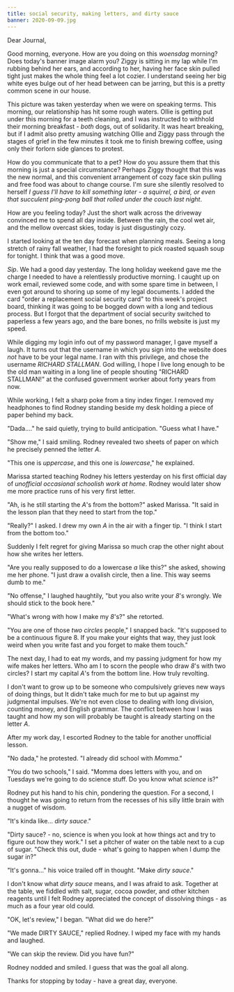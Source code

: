 ```yaml
---
title: social security, making letters, and dirty sauce
banner: 2020-09-09.jpg
---
```


Dear Journal,

Good morning, everyone.  How are you doing on this _woensdag_ morning?
Does today's banner image alarm you?  Ziggy is sitting in my lap while
I'm rubbing behind her ears, and according to her, having her face
skin pulled tight just makes the whole thing feel a lot cozier.  I
understand seeing her big white eyes bulge out of her head between can
be jarring, but this is a pretty common scene in our house.

This picture was taken yesterday when we were on speaking terms.  This
morning, our relationship has hit some rough waters.  Ollie is getting
put under this morning for a teeth cleaning, and I was instructed to
withhold their morning breakfast - _both_ dogs, out of solidarity.  It
was heart breaking, but if I admit also pretty amusing watching Ollie
and Ziggy pass through the stages of grief in the few minutes it took
me to finish brewing coffee, using only their forlorn side glances to
protest.

How do you communicate that to a pet?  How do you assure them that
this morning is just a special circumstance?  Perhaps Ziggy thought
that this was the new normal, and this convenient arrangement of cozy
face skin pulling and free food was about to change course.  I'm sure
she silently resolved to herself _I guess I'll have to kill something
later - a squirrel, a bird, or even that succulent ping-pong ball that
rolled under the couch last night_.

How are you feeling today?  Just the short walk across the
driveway convinced me to spend all day inside.  Between the rain, the
cool wet air, and the mellow overcast skies, today is just
disgustingly cozy.

I started looking at the ten day forecast when planning meals.  Seeing
a long stretch of rainy fall weather, I had the foresight to pick
roasted squash soup for tonight.  I think that was a good move.

_Sip_.  We had a good day yesterday.  The long holiday weekend gave me
the charge I needed to have a relentlessly productive morning.  I
caught up on work email, reviewed some code, and with some spare time
in between, I even got around to shoring up some of my legal
documents.  I added the card "order a replacement social security
card" to this week's project board, thinking it was going to be bogged
down with a long and tedious process.  But I forgot that the department of
social security switched to paperless a few years ago, and the bare
bones, no frills website is just my speed.

While digging my login info out of my password manager, I gave myself
a laugh.  It turns out that the username in which you sign into the
website does _not_ have to be your legal name.  I ran with this
privilege, and chose the username _RICHARD STALLMAN_.  God willing, I
hope I live long enough to be the old man waiting in a long line of
people shouting "RICHARD STALLMAN!" at the confused government worker
about forty years from now.

While working, I felt a sharp poke from a tiny index finger.  I
removed my headphones to find Rodney standing beside my desk holding a
piece of paper behind my back.

"Dada...." he said quietly, trying to build anticipation.  "Guess what
I have."

"Show me," I said smiling.  Rodney revealed two sheets of paper on
which he precisely penned the letter _A_.

"This one is _uppercase_, and this one is _lowercase_," he explained.

Marissa started teaching Rodney his letters yesterday on his first
official day of _unofficial occasional schoolish work at home_.
Rodney would later show me more practice runs of his very first
letter.

"Ah, is he still starting the _A_'s from the bottom?" asked Marissa.
"It said in the lesson plan that they need to start from the top."

"Really?" I asked.  I drew my own _A_ in the air with a finger tip.
"I think I start from the bottom too."

Suddenly I felt regret for giving Marissa so much crap the other night
about how she writes her letters.

"Are you really supposed to do a lowercase _a_ like this?" she asked,
showing me her phone.  "I just draw a ovalish circle, then a line.
This way seems dumb to me."

"No offense," I laughed haughtily, "but you also write your _8_'s
wrongly.  We should stick to the book here."

"What's wrong with how I make my _8_'s?" she retorted.

"You are one of those _two circles_ people," I snapped back.  "It's
supposed to be a continuous figure 8.  If you make your eights that
way, they just look weird when you write fast and you forget to make
them touch."

The next day, I had to eat my words, and my passing judgment for how
my wife makes her letters.  Who am I to scorn the people who draw
_8_'s with two circles?  I start my capital _A_'s from the bottom
line.  How truly revolting.

I don't want to grow up to be someone who compulsively grieves new
ways of doing things, but It didn't take much for me to but up against
my judgmental impulses.  We're not even close to dealing with long
division, counting money, and English grammar.  The conflict between
how I was taught and how my son will probably be taught is already
starting on the letter _A_.

After my work day, I escorted Rodney to the table for another
unofficial lesson.

"No dada," he protested.  "I already did school with _Momma_."

"You do two schools," I said.  "Momma does letters with you, and on
Tuesdays we're going to do science stuff.  Do you know what _science_
is?"

Rodney put his hand to his chin, pondering the question.  For a
second, I thought he was going to return from the recesses of his
silly little brain with a nugget of wisdom.

"It's kinda like... _dirty sauce_."

"Dirty sauce? - no, science is when you look at how things act and try
to figure out how they work."  I set a pitcher of water on the table
next to a cup of sugar.  "Check this out, dude - what's going to
happen when I dump the sugar in?"

"It's gonna..." his voice trailed off in thought.  "Make _dirty
sauce_."

I don't know what _dirty sauce_ means, and I was afraid to ask.
Together at the table, we fiddled with salt, sugar, cocoa powder, and
other kitchen reagents until I felt Rodney appreciated the concept of
dissolving things - as much as a four year old could.

"OK, let's review," I began.  "What did we do here?"

"We made DIRTY SAUCE," replied Rodney.  I wiped my face with my hands
and laughed.

"We can skip the review.  Did you have fun?"

Rodney nodded and smiled.  I guess that was the goal all along.

Thanks for stopping by today - have a great day, everyone.
